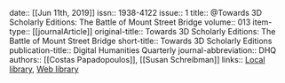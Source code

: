 date:: [[Jun 11th, 2019]]
issn:: 1938-4122
issue:: 1
title:: @Towards 3D Scholarly Editions: The Battle of Mount Street Bridge
volume:: 013
item-type:: [[journalArticle]]
original-title:: Towards 3D Scholarly Editions: The Battle of Mount Street Bridge
short-title:: Towards 3D Scholarly Editions
publication-title:: Digital Humanities Quarterly
journal-abbreviation:: DHQ
authors:: [[Costas Papadopoulos]], [[Susan Schreibman]]
links:: [Local library](zotero://select/groups/2386895/items/DS5YKUF9), [Web library](https://www.zotero.org/groups/2386895/items/DS5YKUF9)
